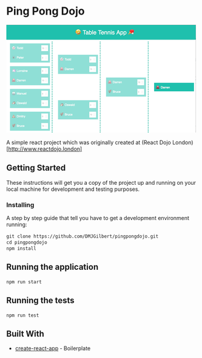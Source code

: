 # Ping Pong Dojo
![alt Screenshot](https://raw.githubusercontent.com/dmjgilbert/pingpongdojo/master/screenshot.png)

A simple react project which was originally created at (React Dojo London)[http://www.reactdojo.london]

## Getting Started
These instructions will get you a copy of the project up and running on your local machine for development and testing purposes.

### Installing
A step by step guide that tell you have to get a development environment running:
```
git clone https://github.com/DMJGilbert/pingpongdojo.git
cd pingpongdojo
npm install
```

## Running the application
```
npm run start
```

## Running the tests
```
npm run test
```

## Built With
* [create-react-app](https://github.com/facebookincubator/create-react-app) - Boilerplate
